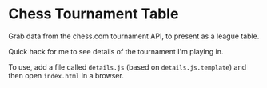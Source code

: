 # Chess Tournament Table

Grab data from the chess.com tournament API, to present as a league table.

Quick hack for me to see details of the tournament I'm playing in.

To use, add a file called `details.js` (based on `details.js.template`) and
then open `index.html` in a browser.
